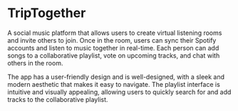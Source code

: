 # TripTogether

A social music platform that allows users to create virtual listening rooms and invite others to join. Once in the room, users can sync their Spotify accounts and listen to music together in real-time. Each person can add songs to a collaborative playlist, vote on upcoming tracks, and chat with others in the room.

The app has a user-friendly design and is well-designed, with a sleek and modern aesthetic that makes it easy to navigate. The playlist interface is intuitive and visually appealing, allowing users to quickly search for and add tracks to the collaborative playlist.
